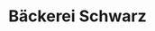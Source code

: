 ---
title: "Bäckerei Schwarz"
url: /immenstadt-im-allgaeu/baeckerei-schwarz-alleestrasse/
shop: Bäckerei
---